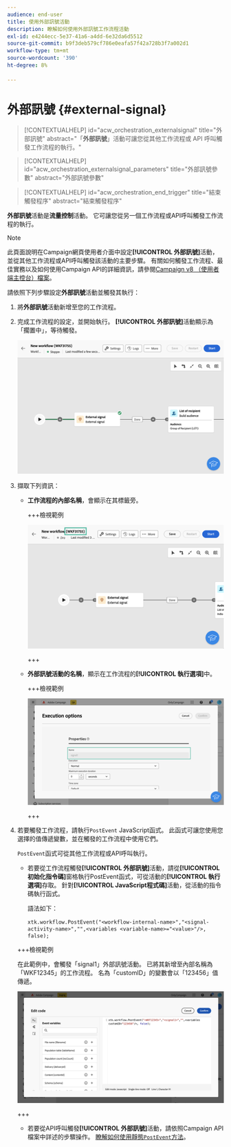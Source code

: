 ```yaml
---
audience: end-user
title: 使用外部訊號活動
description: 瞭解如何使用外部訊號工作流程活動
exl-id: e4244ecc-5e37-41a6-a4dd-6e32da6d5512
source-git-commit: b9f3deb579cf786e0eafa57f42a728b3f7a002d1
workflow-type: tm+mt
source-wordcount: '390'
ht-degree: 8%

---
```


# 外部訊號 {#external-signal}

<!--External Signal End-->

>[!CONTEXTUALHELP]
>id="acw_orchestration_externalsignal"
>title="外部訊號"
>abstract="「**外部訊號**」活動可讓您從其他工作流程或 API 呼叫觸發工作流程的執行。"

>[!CONTEXTUALHELP]
>id="acw_orchestration_externalsignal_parameters"
>title="外部訊號參數"
>abstract="外部訊號參數"

>[!CONTEXTUALHELP]
>id="acw_orchestration_end_trigger"
>title="結束觸發程序"
>abstract="結束觸發程序"

**外部訊號**&#x200B;活動是&#x200B;**流量控制**&#x200B;活動。 它可讓您從另一個工作流程或API呼叫觸發工作流程的執行。

>[!NOTE]
>
>此頁面說明在Campaign網頁使用者介面中設定&#x200B;**[!UICONTROL 外部訊號]**&#x200B;活動，並從其他工作流程或API呼叫觸發該活動的主要步驟。 有關如何觸發工作流程、最佳實務以及如何使用Campaign API的詳細資訊，請參閱[Campaign v8 （使用者端主控台）檔案](https://experienceleague.adobe.com/en/docs/campaign/automation/workflows/advanced-management/javascript-in-workflows#trigger-example)。

請依照下列步驟設定&#x200B;**外部訊號**&#x200B;活動並觸發其執行：

1. 將&#x200B;**外部訊號**&#x200B;活動新增至您的工作流程。

1. 完成工作流程的設定，並開始執行。 **[!UICONTROL 外部訊號]**&#x200B;活動顯示為「擱置中」，等待觸發。

   ![熒幕擷圖顯示處於擱置狀態的外部訊號活動。](../assets/external-signal-pending.png)

1. 擷取下列資訊：

   * **工作流程的內部名稱**，會顯示在其標籤旁。

     +++檢視範例

     ![熒幕擷圖在其標籤旁顯示工作流程的內部名稱。](../assets/external-signal-workflow-name.png)

     +++

   * **外部訊號活動的名稱**，顯示在工作流程的&#x200B;**[!UICONTROL 執行選項]**&#x200B;中。

     +++檢視範例

     ![熒幕擷圖顯示[執行]選項中的[外部訊號]活動名稱。](../assets/external-signal-name.png)

     +++

1. 若要觸發工作流程，請執行`PostEvent` JavaScript函式。 此函式可讓您使用您選擇的值傳遞變數，並在觸發的工作流程中使用它們。

   `PostEvent`函式可從其他工作流程或API呼叫執行。

   * 若要從工作流程觸發&#x200B;**[!UICONTROL 外部訊號]**&#x200B;活動，請從&#x200B;**[!UICONTROL 初始化指令碼]**&#x200B;窗格執行PostEvent函式，可從活動的&#x200B;**[!UICONTROL 執行選項]**&#x200B;存取。 針對&#x200B;**[!UICONTROL JavaScript程式碼]**&#x200B;活動，從活動的指令碼執行函式。

     語法如下：

     ```
     xtk.workflow.PostEvent("<workflow-internal-name>","<signal-activity-name>","",<variables <variable-name>="<value>"/>, false);
     ```

   +++檢視範例

   在此範例中，會觸發「signal1」外部訊號活動。 已將其新增至內部名稱為「WKF12345」的工作流程。 名為「customID」的變數會以「123456」值傳遞。

   ![熒幕擷圖顯示使用PostEvent函式觸發External Signal活動的範例。](../assets/external-signal-sample.png)

   +++

   * 若要從API呼叫觸發&#x200B;**[!UICONTROL 外部訊號]**&#x200B;活動，請依照Campaign API檔案中詳述的步驟操作。 [瞭解如何使用靜態`PostEvent`方法](https://experienceleague.adobe.com/developer/campaign-api/api/sm-workflow-PostEvent.html)。